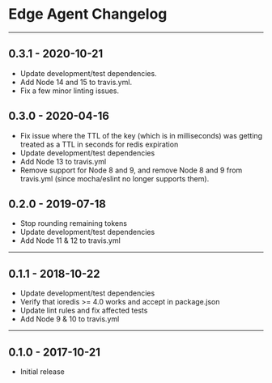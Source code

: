 # Edge Agent Changelog

***

## 0.3.1 - 2020-10-21

- Update development/test dependencies.
- Add Node 14 and 15 to travis.yml.
- Fix a few minor linting issues.

## 0.3.0 - 2020-04-16

- Fix issue where the TTL of the key (which is in milliseconds) was getting treated as a TTL in seconds for redis expiration
- Update development/test dependencies
- Add Node 13 to travis.yml
- Remove support for Node 8 and 9, and remove Node 8 and 9 from travis.yml (since mocha/eslint no longer supports them).

## 0.2.0 - 2019-07-18

- Stop rounding remaining tokens
- Update development/test dependencies
- Add Node 11 & 12 to travis.yml

***

## 0.1.1 - 2018-10-22

- Update development/test dependencies
- Verify that ioredis >= 4.0 works and accept in package.json
- Update lint rules and fix affected tests
- Add Node 9 & 10 to travis.yml

***

## 0.1.0 - 2017-10-21

- Initial release
